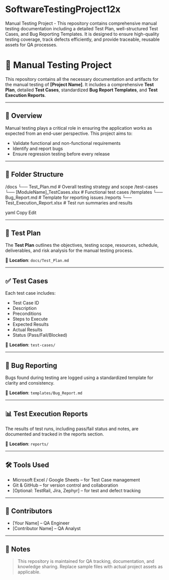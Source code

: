 # SoftwareTestingProject12x
 Manual Testing Project - This repository contains comprehensive manual testing documentation including a detailed Test Plan, well-structured Test Cases, and Bug Reporting Templates. It is designed to ensure high-quality testing coverage, track defects efficiently, and provide traceable, reusable assets for QA processes.

# 🧪 Manual Testing Project

This repository contains all the necessary documentation and artifacts for the manual testing of **[Project Name]**. It includes a comprehensive **Test Plan**, detailed **Test Cases**, standardized **Bug Report Templates**, and **Test Execution Reports**.

---

## 📘 Overview

Manual testing plays a critical role in ensuring the application works as expected from an end-user perspective. This project aims to:

- Validate functional and non-functional requirements
- Identify and report bugs
- Ensure regression testing before every release

---

## 📁 Folder Structure

/docs
└── Test_Plan.md # Overall testing strategy and scope
/test-cases
└── [ModuleName]_TestCases.xlsx # Functional test cases
/templates
└── Bug_Report.md # Template for reporting issues
/reports
└── Test_Execution_Report.xlsx # Test run summaries and results

yaml
Copy
Edit

---

## 📝 Test Plan

The **Test Plan** outlines the objectives, testing scope, resources, schedule, deliverables, and risk analysis for the manual testing process.

📄 **Location**: `docs/Test_Plan.md`

---

## ✅ Test Cases

Each test case includes:

- Test Case ID
- Description
- Preconditions
- Steps to Execute
- Expected Results
- Actual Results
- Status (Pass/Fail/Blocked)

📄 **Location**: `test-cases/`

---

## 🐞 Bug Reporting

Bugs found during testing are logged using a standardized template for clarity and consistency.

📄 **Location**: `templates/Bug_Report.md`

---

## 📊 Test Execution Reports

The results of test runs, including pass/fail status and notes, are documented and tracked in the reports section.

📄 **Location**: `reports/`

---

## 🛠 Tools Used

- Microsoft Excel / Google Sheets – for Test Case management  
- Git & GitHub – for version control and collaboration  
- [Optional: TestRail, Jira, Zephyr] – for test and defect tracking

---

## 👥 Contributors

- [Your Name] – QA Engineer  
- [Contributor Name] – QA Analyst  

---

## 📌 Notes

> This repository is maintained for QA tracking, documentation, and knowledge sharing. Replace sample files with actual project assets as applicable.
